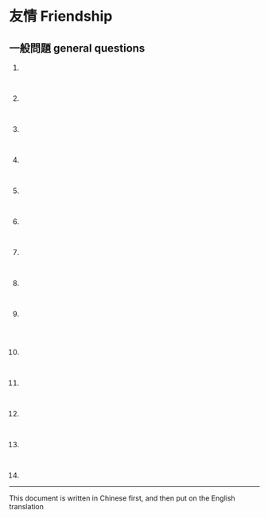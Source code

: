 # 友情 Friendship


## 一般問題 general questions

1. 

<br>

2. 

<br>

3. 

<br>

4. 

<br>

5. 

<br>

6. 

<br>

7. 

<br>

8. 

<br>

9. 

<br>


## 

10. 

<br>

11. 

<br>

12. 

<br>

13. 

<br>

14. 



---
This document is written in Chinese first, and then put on the English translation